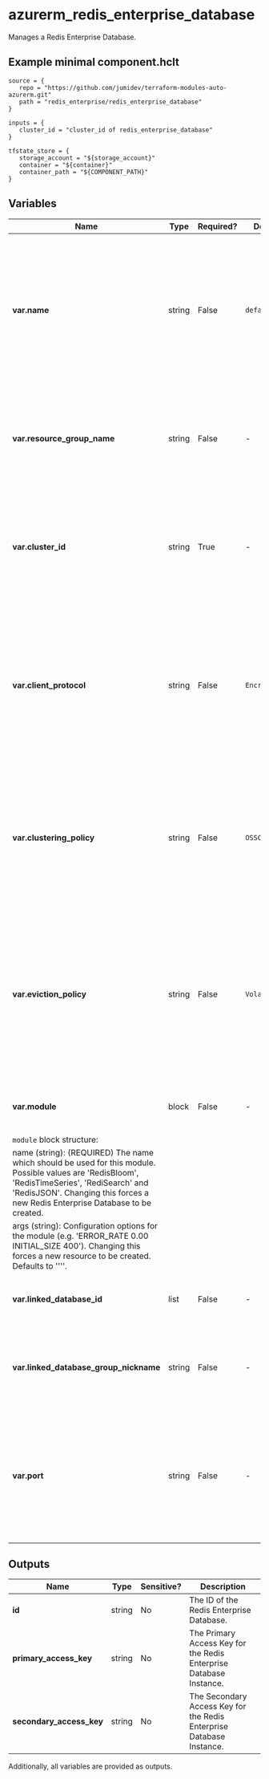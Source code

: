 # azurerm_redis_enterprise_database

Manages a Redis Enterprise Database.

## Example minimal component.hclt

```hcl
source = {
   repo = "https://github.com/jumidev/terraform-modules-auto-azurerm.git" 
   path = "redis_enterprise/redis_enterprise_database" 
}

inputs = {
   cluster_id = "cluster_id of redis_enterprise_database" 
}

tfstate_store = {
   storage_account = "${storage_account}" 
   container = "${container}" 
   container_path = "${COMPONENT_PATH}" 
}

```

## Variables

| Name | Type | Required? |  Default  |  possible values |  Description |
| ---- | ---- | --------- |  ----------- | ----------- | ----------- |
| **var.name** | string | False | `default`  |  -  |  The name which should be used for this Redis Enterprise Database. Currently the acceptable value for this argument is `default`. Defaults to `default`. Changing this forces a new Redis Enterprise Database to be created. | 
| **var.resource_group_name** | string | False | -  |  -  |  The name of the Resource Group where the Redis Enterprise Database should exist. Changing this forces a new Redis Enterprise Database to be created. | 
| **var.cluster_id** | string | True | -  |  -  |  The resource id of the Redis Enterprise Cluster to deploy this Redis Enterprise Database. Changing this forces a new Redis Enterprise Database to be created. | 
| **var.client_protocol** | string | False | `Encrypted`  |  `Encrypted`, `Plaintext`  |  Specifies whether redis clients can connect using TLS-encrypted or plaintext redis protocols. Possible values are `Encrypted` and `Plaintext`. Defaults to `Encrypted`. Changing this forces a new Redis Enterprise Database to be created. | 
| **var.clustering_policy** | string | False | `OSSCluster`  |  `EnterpriseCluster`, `OSSCluster`  |  Clustering policy Specified at create time. Possible values are `EnterpriseCluster` and `OSSCluster`. Defaults to `OSSCluster`. Changing this forces a new Redis Enterprise Database to be created. | 
| **var.eviction_policy** | string | False | `VolatileLRU`  |  `AllKeysLFU`, `AllKeysLRU`, `AllKeysRandom`, `VolatileLRU`, `VolatileLFU`, `VolatileTTL`, `VolatileRandom`, `NoEviction`  |  Redis eviction policy possible values are `AllKeysLFU`, `AllKeysLRU`, `AllKeysRandom`, `VolatileLRU`, `VolatileLFU`, `VolatileTTL`, `VolatileRandom` and `NoEviction`. Changing this forces a new Redis Enterprise Database to be created. Defaults to `VolatileLRU`. | 
| **var.module** | block | False | -  |  -  |  A `module` block. Changing this forces a new resource to be created. | 
| `module` block structure: || 
|   name (string): (REQUIRED) The name which should be used for this module. Possible values are 'RedisBloom', 'RedisTimeSeries', 'RediSearch' and 'RedisJSON'. Changing this forces a new Redis Enterprise Database to be created. ||
|   args (string): Configuration options for the module (e.g. 'ERROR_RATE 0.00 INITIAL_SIZE 400'). Changing this forces a new resource to be created. Defaults to ''''. ||
| **var.linked_database_id** | list | False | -  |  -  |  A list of database resources to link with this database with a maximum of 5. | 
| **var.linked_database_group_nickname** | string | False | -  |  -  |  Nickname of the group of linked databases. Changing this force a new Redis Enterprise Geo Database to be created. | 
| **var.port** | string | False | -  |  -  |  TCP port of the database endpoint. Specified at create time. Defaults to an available port. Changing this forces a new Redis Enterprise Database to be created. Defaults to `10000`. | 



## Outputs

| Name | Type | Sensitive? | Description |
| ---- | ---- | --------- | --------- |
| **id** | string | No  | The ID of the Redis Enterprise Database. | 
| **primary_access_key** | string | No  | The Primary Access Key for the Redis Enterprise Database Instance. | 
| **secondary_access_key** | string | No  | The Secondary Access Key for the Redis Enterprise Database Instance. | 

Additionally, all variables are provided as outputs.
